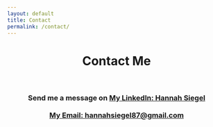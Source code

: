 ```yaml
---
layout: default
title: Contact
permalink: /contact/
---
```


<h1 style="text-align: center;">Contact Me</h1>

<br>

<h3 style="text-align: center;">
  Send me a message on 
  <a href="https://www.linkedin.com/in/hannah-siegel-219162234/" class="contact-link">My LinkedIn: Hannah Siegel</a>
  <br><br>
  <a href="mailto:hannahsiegel87@gmail.com" class="contact-link">My Email: hannahsiegel87@gmail.com</a>
</h3>

<br><br><br>
